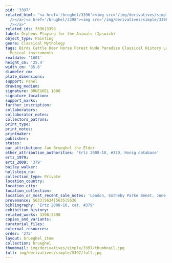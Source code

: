 ```yaml
---
pid: '3397'
related_html: "<a href='/brughel/3396'><img src='/img/derivatives/simple/3396/thumbnail.jpg'
  /></a>|<a href='/brughel/3398'><img src='/img/derivatives/simple/3398/thumbnail.jpg'
  /></a>"
related_ids: 3396|3398
label: Orpheus Playing for the Animals (Ipswich)
object_type: Painting
genre: Classical Mythology
tags: Birds Cattle Deer Horse Forest Nude Paradise Classical History Landscape Mythological
  Musical_instruments
realdate: '1601'
height_cm: '25.4'
width_cm: '35.6'
diameter_cm: 
plate_dimensions: 
support: Panel
drawing_medium: 
signature: BRUEGHEL 1600
signature_location: 
support_marks: 
further_inscription: 
collaborators: 
collaborator_notes: 
collectors_patrons: 
print_type: 
print_notes: 
printmaker: 
publisher: 
states: 
our_attribution: Jan Brueghel the Elder
other_attribution_authorities: 'Ertz 2008-10, #379, Honig database'
ertz_1979: 
ertz_2008: '379'
bailey_walker: 
hollstein_no: 
collection_type: Private
location_country: 
location_city: 
location_collection: 
location_or_most_recent_sale_notes: 'London, Sotheby Parke Benet, June 9, 1982, #2'
provenance: 5633|5634|5635|5636
bibliography: 'Ertz 2008-10, cat. #379'
exhibition_history: 
related_works: 3396|3398
copies_and_variants: 
curatorial_files: 
external_resources: 
order: '275'
layout: brueghel_item
collection: brueghel
thumbnail: img/derivatives/simple/3397/thumbnail.jpg
full: img/derivatives/simple/3397/full.jpg
---
```

